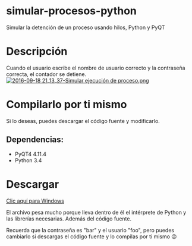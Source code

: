 # simular-procesos-python
Simular la detención de un proceso usando hilos, Python y PyQT

# Descripción
Cuando el usuario escribe el nombre de usuario correcto y la contraseña correcta, el contador se detiene.
[![2016-09-18 21_13_37-Simular ejecución de proceso.png](https://s5.postimg.org/tes5pbs87/2016_09_18_21_13_37_Simular_ejecuci_n_de_proceso.png)](https://postimg.org/image/7flr24bdv/)

# Compilarlo por ti mismo
Si lo deseas, puedes descargar el código fuente y modificarlo. 
## Dependencias:
* PyQT4 4.11.4
* Python 3.4


# Descargar
[Clic aquí para Windows](https://github.com/parzibyte/simular-procesos-python/releases/download/0.1/main.exe)

El archivo pesa mucho porque lleva dentro de él el intérprete de Python y las librerías necesarias. Además del código fuente.

Recuerda que la contraseña es "bar" y el usuario "foo", pero puedes cambiarlo si descargas el código fuente y lo compilas por ti mismo :wink:

